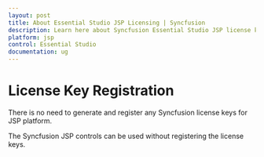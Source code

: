 ```yaml
---
layout: post
title: About Essential Studio JSP Licensing | Syncfusion
description: Learn here about Syncfusion Essential Studio JSP license key, how to generate the license key, how to register the license key, and more details.
platform: jsp
control: Essential Studio
documentation: ug
---
```



# License Key Registration

There is no need to generate and register any Syncfusion license keys for JSP platform.

The Syncfusion JSP controls can be used without registering the license keys.
